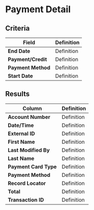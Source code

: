 # Payment Detail

## Criteria

| **Field** | **Definition** |
| --- | --- |
| **End Date** | Definition |
| **Payment/Credit** | Definition |
| **Payment Method** | Definition |
| **Start Date** | Definition |

## Results

| **Column** | **Definition** |
| --- | --- |
| **Account Number** | Definition |
| **Date/Time** | Definition |
| **External ID** | Definition |
| **First Name** | Definition |
| **Last Modified By** | Definition |
| **Last Name** | Definition |
| **Payment Card Type** | Definition |
| **Payment Method** | Definition |
| **Record Locator** | Definition |
| **Total** | Definition |
| **Transaction ID** | Definition |